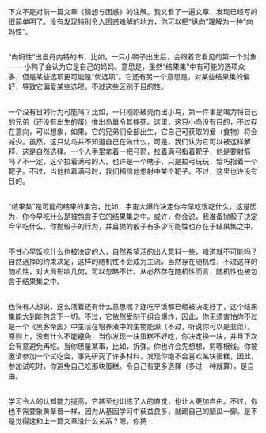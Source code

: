 下文不是对前一篇文章《猜想与困惑》的注解。我又看了一遍文章，发现已经写的很简单明了。没有发现特别令人困惑难解的地方，你可以把“纵向”理解为一种“向妈性”。<br><br>

“向妈性”出自丹内特的书，比如，一只小鸭子出生后，会跟着它看见的第一个对象 —— 小鸭子会认为它是自己的妈妈。意思是，虽然“结果集”中有可能的选项众多，但是某些选项更可能是“优选项”。它还有另一个意思是，对某些结果集的偏好，导致它偏爱某些选项。不过这些区别于目的性。<br><br>

一个没有目的行为可能吗？比如，一只刚刚破壳而出小鸟，第一件事是竭力将自己的兄弟（还没有出生的蛋）推出鸟巢令其摔死。这里，这只小鸟没有目的，不过存在意向，可以想象，如果，它的兄弟们全部出生，它自己可获取的爱（食物）将会减少。虽然，这只幼鸟并不知道自己在做什么，可是，我们认为它可以被这样解释，这是自然选择。一个人手里拿着一把弓箭，拉着满弓指着靶子，他是要射箭吗？不一定，这个拉着满弓的人，也许是一个瞎子，只是拉弓玩玩，恰巧指着一个靶子。不过，当他拉着满弓时，我们相信他想射中某个靶子。不过，这里也许没有目的。<br><br>

“结果集”是可能的结果的集合，比如，宇宙大爆炸决定你今早吃饭吃什么，这是因为，你今早吃什么是被包含于它的结果集之中。或许，你会说，我准备抛骰子决定今早吃什么，你抛骰子的行为，并且抛的骰子有多少可能性也存在于结果集之中。<br><br>

不甘心早饭吃什么也被决定的人，自然希望活的出人意料一些，难道就不可能吗？自然选择的约束决定，这样的随机性不会成为主流。当然存在随机性，不过这样的随机性，对大局影响几何，可以忽略不计。从必然存在随机性而言，随机性也被包含于结果集之中。<br><br>

也许有人想说，这么活着还有什么意思呢？连吃早饭都已经被决定好了，这个结果集能大到能包含下一切。不过，它依然受制于组合爆炸，因此，你无须害怕你不过是一个《黑客帝国》中生活在培养液中的生物能源（不过，听说你可以是韭菜）。原则上，没有什么不能避免，当你发现一块蛋糕不好吃，你决定换一块，并且下次会有意避免再吃。当你思量某事，比如，拆弹。你也许会先想想，剪哪根线。你被邀请参加一个试吃会，事先研究了许多材料，发现你绝不会喜欢某块蛋糕，因此，参加试吃时，你避免自己吃那块蛋糕。令自己有更多选择（多过一种就算），是自由。<br><br>

学习令人的认知能力提高，它甚至也训练了人的直觉，也让人更加自由。不过，你也不需要象黄章晋一样，因为从基因学习中获益良多，就踢自己的脑瓜一脚。是不是觉得这和上一篇文章没什么关系？嗯，你猜 ..<br><br><br><br>